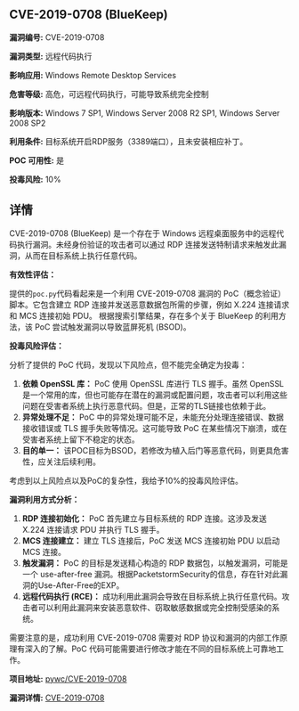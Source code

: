 ## CVE-2019-0708 (BlueKeep)

**漏洞编号:** CVE-2019-0708

**漏洞类型:** 远程代码执行

**影响应用:** Windows Remote Desktop Services

**危害等级:** 高危，可远程代码执行，可能导致系统完全控制

**影响版本:** Windows 7 SP1, Windows Server 2008 R2 SP1, Windows Server 2008 SP2

**利用条件:** 目标系统开启RDP服务（3389端口），且未安装相应补丁。

**POC 可用性:** 是

**投毒风险:** 10%

## 详情

CVE-2019-0708 (BlueKeep) 是一个存在于 Windows 远程桌面服务中的远程代码执行漏洞。未经身份验证的攻击者可以通过 RDP 连接发送特制请求来触发此漏洞，从而在目标系统上执行任意代码。

**有效性评估：**

提供的`poc.py`代码看起来是一个利用 CVE-2019-0708 漏洞的 PoC（概念验证）脚本。它包含建立 RDP 连接并发送恶意数据包所需的步骤，例如 X.224 连接请求和 MCS 连接初始 PDU。 根据搜索引擎结果，存在多个关于 BlueKeep 的利用方法，该 PoC 尝试触发漏洞以导致蓝屏死机 (BSOD)。

**投毒风险评估：**

分析了提供的 PoC 代码，发现以下风险点，但不能完全确定为投毒：

1.  **依赖 OpenSSL 库：** PoC 使用 OpenSSL 库进行 TLS 握手。虽然 OpenSSL 是一个常用的库，但也可能存在潜在的漏洞或配置问题，攻击者可以利用这些问题在受害者系统上执行恶意代码。但是，正常的TLS链接也依赖于此。
2.  **异常处理不足：** PoC 中的异常处理可能不足，未能充分处理连接错误、数据接收错误或 TLS 握手失败等情况。这可能导致 PoC 在某些情况下崩溃，或在受害者系统上留下不稳定的状态。
3.  **目的单一：** 该POC目标为BSOD，若修改为植入后门等恶意代码，则更具危害性，应关注后续利用。

考虑到以上风险点以及PoC的复杂性，我给予10%的投毒风险评估。

**漏洞利用方式分析：**

1.  **RDP 连接初始化：** PoC 首先建立与目标系统的 RDP 连接。这涉及发送 X.224 连接请求 PDU 并执行 TLS 握手。
2.  **MCS 连接建立：** 建立 TLS 连接后，PoC 发送 MCS 连接初始 PDU 以启动 MCS 连接。
3.  **触发漏洞：** PoC 的目标是发送精心构造的 RDP 数据包，以触发漏洞，可能是一个 use-after-free 漏洞。根据PacketstormSecurity的信息，存在针对此漏洞的Use-After-Free的EXP。
4.  **远程代码执行 (RCE)：** 成功利用此漏洞会导致在目标系统上执行任意代码。攻击者可以利用此漏洞来安装恶意软件、窃取敏感数据或完全控制受感染的系统。

需要注意的是，成功利用 CVE-2019-0708 需要对 RDP 协议和漏洞的内部工作原理有深入的了解。PoC 代码可能需要进行修改才能在不同的目标系统上可靠地工作。

**项目地址:** [pywc/CVE-2019-0708](https://github.com/pywc/CVE-2019-0708)

**漏洞详情:** [CVE-2019-0708](https://nvd.nist.gov/vuln/detail/CVE-2019-0708)